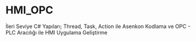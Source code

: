 # HMI_OPC
İleri Seviye C# Yapıları; Thread, Task, Action ile Asenkon Kodlama ve OPC - PLC Aracılığı ile HMI Uygulama Geliştirme
